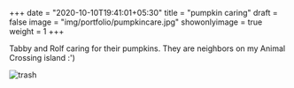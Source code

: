 +++
date = "2020-10-10T19:41:01+05:30"
title = "pumpkin caring"
draft = false
image = "img/portfolio/pumpkincare.jpg"
showonlyimage = true
weight = 1
+++

Tabby and Rolf caring for their pumpkins. They are neighbors on my Animal Crossing island :')

![trash](/img/portfolio/pumpkincare.jpg)
